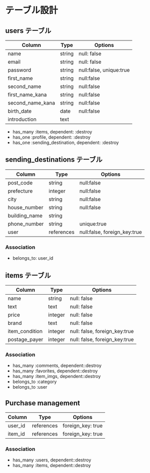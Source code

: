 # テーブル設計

## users テーブル

| Column           | Type   | Options                 |
| ---------------- | ------ | ----------------------- |
| name             | string | null: false             |
| email            | string | null: false             |
| password         | string | null:false, unique:true |
| first_name       | string     | null:false |
| second_name      | string     | null:false |
| first_name_kana  | string     | null:false |
| second_name_kana | string     | null:false |
| birth_date       | date       | null:false |
| introduction     | text       |            |

- has_many :items, dependent: :destroy
- has_one :profile, dependent: :destroy
- has_one :sending_destination, dependent: :destroy

## sending_destinations テーブル

| Column           | Type       | Options                      |
| ---------------- | ---------- | ---------------------------- |
| post_code        | string     | null:false                   |
| prefecture       | integer    | null:false                   |
| city             | string     | null:false                   |
| house_number     | string     | null:false                   |
| building_name    | string     |                              |
| phone_number     | string     | unique:true                  |
| user             | references | null:false, foreign_key:true |

### Association

- belongs_to: user_id

## items テーブル

| Column          | Type       | Options                        |
| --------------- | ---------- | ------------------------------ |
| name            | string     | null: false                    |
| text            | text       | null: false                    |
| price           | integer    | null: false                    |
| brand           | text       | null: false                    |
| item_condition  | integer    | null: false, foreign_key:true  |
| postage_payer   | integer    | null: false, foreign_key:true  |

### Association

- has_many :comments, dependent::destroy
- has_many :favorites, dependent::destroy
- has_many :item_imgs, dependent::destroy
- belongs_to :category
- belongs_to :user

## Purchase management

| Column  | Type       | Options           |
| ------- | ---------- | ----------------- |
| user_id | references | foreign_key: true |
| item_id | references | foreign_key: true |

### Association

- has_many :users, dependent::destroy
- has_many :items, dependent::destroy